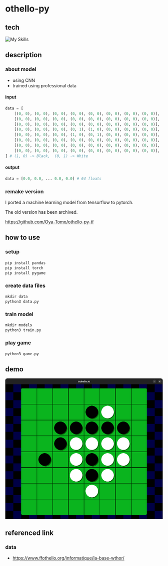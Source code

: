 # othello-py

## tech

![My Skills](https://skillicons.dev/icons?i=python,pytorch)

## description

### about model

- using CNN
- trained using professional data

#### input

```python
data = [
    [(0, 0), (0, 0), (0, 0), (0, 0), (0, 0), (0, 0), (0, 0), (0, 0)],
    [(0, 0), (0, 0), (0, 0), (0, 0), (0, 0), (0, 0), (0, 0), (0, 0)],
    [(0, 0), (0, 0), (0, 0), (0, 0), (0, 0), (0, 0), (0, 0), (0, 0)],
    [(0, 0), (0, 0), (0, 0), (0, 1), (1, 0), (0, 0), (0, 0), (0, 0)],
    [(0, 0), (0, 0), (0, 0), (1, 0), (0, 1), (0, 0), (0, 0), (0, 0)],
    [(0, 0), (0, 0), (0, 0), (0, 0), (0, 0), (0, 0), (0, 0), (0, 0)],
    [(0, 0), (0, 0), (0, 0), (0, 0), (0, 0), (0, 0), (0, 0), (0, 0)],
    [(0, 0), (0, 0), (0, 0), (0, 0), (0, 0), (0, 0), (0, 0), (0, 0)],
] # (1, 0) -> Black,  (0, 1) -> White
```

#### output

```python
data = [0.0, 0.0, ... 0.0, 0.0] # 64 floats
```

### remake version

I ported a machine learning model from tensorflow to pytorch.

The old version has been archived.

https://github.com/Oya-Tomo/othello-py-tf

## how to use

### setup

```shell
pip install pandas
pip install torch
pip install pygame
```

### create data files

```shell
mkdir data
python3 data.py
```

### train model

```shell
mkdir models
python3 train.py
```

### play game

```shell
python3 game.py
```

## demo

<div align=center>
    <img src="assets/match_demo.png" width=700>
</div>

## referenced link

### data

- https://www.ffothello.org/informatique/la-base-wthor/
